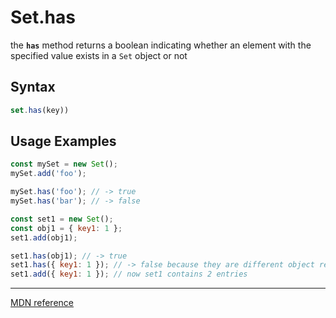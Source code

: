 # Set.has

the **`has`** method returns a boolean indicating whether an element with the specified value exists in a `Set` object or not

## Syntax

```js
set.has(key))
```

## Usage Examples

```js
const mySet = new Set();
mySet.add('foo');

mySet.has('foo'); // -> true
mySet.has('bar'); // -> false

const set1 = new Set();
const obj1 = { key1: 1 };
set1.add(obj1);

set1.has(obj1); // -> true
set1.has({ key1: 1 }); // -> false because they are different object references
set1.add({ key1: 1 }); // now set1 contains 2 entries
```

---

[MDN reference](https://developer.mozilla.org/en-US/docs/Web/JavaScript/Reference/Global_Objects/Set/has)
